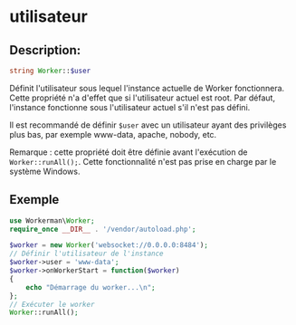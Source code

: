 # utilisateur

## Description:
```php
string Worker::$user
```

Définit l'utilisateur sous lequel l'instance actuelle de Worker fonctionnera. Cette propriété n'a d'effet que si l'utilisateur actuel est root. Par défaut, l'instance fonctionne sous l'utilisateur actuel s'il n'est pas défini.

Il est recommandé de définir `$user` avec un utilisateur ayant des privilèges plus bas, par exemple www-data, apache, nobody, etc.

Remarque : cette propriété doit être définie avant l'exécution de `Worker::runAll();`. Cette fonctionnalité n'est pas prise en charge par le système Windows.

## Exemple

```php
use Workerman\Worker;
require_once __DIR__ . '/vendor/autoload.php';

$worker = new Worker('websocket://0.0.0.0:8484');
// Définir l'utilisateur de l'instance
$worker->user = 'www-data';
$worker->onWorkerStart = function($worker)
{
    echo "Démarrage du worker...\n";
};
// Exécuter le worker
Worker::runAll();
```
